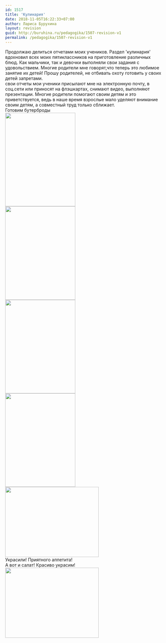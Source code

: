 ```yaml
---
id: 1517
title: 'Кулинария'
date: 2018-11-05T16:22:33+07:00
author: Лариса Бурухина
layout: revision
guid: http://buruhina.ru/pedagogika/1507-revision-v1
permalink: /pedagogika/1507-revision-v1
---
```

Продолжаю делиться отчетами моих учеников. Раздел 'кулинария' вдохновил всех моих пятиклассников на приготовление различных блюд. Как мальчики, так и девочки выполняли свои задания с удовольствием. Многие родители мне говорят,что теперь это любимое занятие их детей! Прошу родителей, не отбивать охоту готовить у своих детей запретами.  
свои отчеты мои ученики присылают мне на электронную почту, в соц.сети или приносят на флэшкартах, снимают видео, выполняют презентации. Многие родители помогают своим детям и это приветствуется, ведь в наше время взрослые мало уделяют внимание своим детям, а совместный труд только сближает.  
Готовим бутерброды  
[<img src="http://buruhina.ru/wp-content/uploads/2018/11/IMG_20180930_203920-225x300.jpg" alt="" width="225" height="300" class="alignnone size-medium wp-image-1508" srcset="http://buruhina.ru/wp-content/uploads/2018/11/IMG_20180930_203920-225x300.jpg 225w, http://buruhina.ru/wp-content/uploads/2018/11/IMG_20180930_203920-768x1024.jpg 768w, http://buruhina.ru/wp-content/uploads/2018/11/IMG_20180930_203920.jpg 1560w" sizes="(max-width: 225px) 100vw, 225px" />](http://buruhina.ru/wp-content/uploads/2018/11/IMG_20180930_203920.jpg)  
[<img src="http://buruhina.ru/wp-content/uploads/2018/11/IMG_20180930_204745-225x300.jpg" alt="" width="225" height="300" class="alignnone size-medium wp-image-1509" srcset="http://buruhina.ru/wp-content/uploads/2018/11/IMG_20180930_204745-225x300.jpg 225w, http://buruhina.ru/wp-content/uploads/2018/11/IMG_20180930_204745-768x1024.jpg 768w, http://buruhina.ru/wp-content/uploads/2018/11/IMG_20180930_204745.jpg 1560w" sizes="(max-width: 225px) 100vw, 225px" />](http://buruhina.ru/wp-content/uploads/2018/11/IMG_20180930_204745.jpg)  
[<img src="http://buruhina.ru/wp-content/uploads/2018/11/IMG_20180930_205615-225x300.jpg" alt="" width="225" height="300" class="alignnone size-medium wp-image-1510" srcset="http://buruhina.ru/wp-content/uploads/2018/11/IMG_20180930_205615-225x300.jpg 225w, http://buruhina.ru/wp-content/uploads/2018/11/IMG_20180930_205615-768x1024.jpg 768w, http://buruhina.ru/wp-content/uploads/2018/11/IMG_20180930_205615.jpg 1560w" sizes="(max-width: 225px) 100vw, 225px" />](http://buruhina.ru/wp-content/uploads/2018/11/IMG_20180930_205615.jpg)  
[<img src="http://buruhina.ru/wp-content/uploads/2018/11/IMG_20180930_210216-225x300.jpg" alt="" width="225" height="300" class="alignnone size-medium wp-image-1511" srcset="http://buruhina.ru/wp-content/uploads/2018/11/IMG_20180930_210216-225x300.jpg 225w, http://buruhina.ru/wp-content/uploads/2018/11/IMG_20180930_210216-768x1024.jpg 768w, http://buruhina.ru/wp-content/uploads/2018/11/IMG_20180930_210216.jpg 1560w" sizes="(max-width: 225px) 100vw, 225px" />](http://buruhina.ru/wp-content/uploads/2018/11/IMG_20180930_210216.jpg)  
[<img src="http://buruhina.ru/wp-content/uploads/2018/11/IMG_20180930_210751-300x225.jpg" alt="" width="300" height="225" class="alignnone size-medium wp-image-1515" srcset="http://buruhina.ru/wp-content/uploads/2018/11/IMG_20180930_210751-300x225.jpg 300w, http://buruhina.ru/wp-content/uploads/2018/11/IMG_20180930_210751-768x576.jpg 768w, http://buruhina.ru/wp-content/uploads/2018/11/IMG_20180930_210751-1024x768.jpg 1024w" sizes="(max-width: 300px) 100vw, 300px" />](http://buruhina.ru/wp-content/uploads/2018/11/IMG_20180930_210751.jpg)  
Украсили! Приятного аппетита!  
А вот и салат! Красиво украсим!  
[<img src="http://buruhina.ru/wp-content/uploads/2018/11/IMG_20181022_205257-300x225.jpg" alt="" width="300" height="225" class="alignnone size-medium wp-image-1516" srcset="http://buruhina.ru/wp-content/uploads/2018/11/IMG_20181022_205257-300x225.jpg 300w, http://buruhina.ru/wp-content/uploads/2018/11/IMG_20181022_205257-768x576.jpg 768w, http://buruhina.ru/wp-content/uploads/2018/11/IMG_20181022_205257-1024x768.jpg 1024w, http://buruhina.ru/wp-content/uploads/2018/11/IMG_20181022_205257.jpg 1040w" sizes="(max-width: 300px) 100vw, 300px" />](http://buruhina.ru/wp-content/uploads/2018/11/IMG_20181022_205257.jpg)